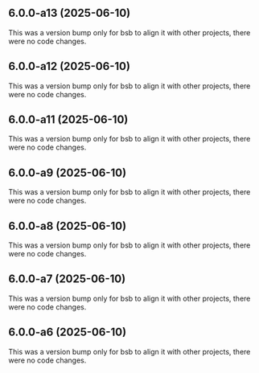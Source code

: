 ## 6.0.0-a13 (2025-06-10)

This was a version bump only for bsb to align it with other projects, there were no code changes.

## 6.0.0-a12 (2025-06-10)

This was a version bump only for bsb to align it with other projects, there were no code changes.

## 6.0.0-a11 (2025-06-10)

This was a version bump only for bsb to align it with other projects, there were no code changes.

## 6.0.0-a9 (2025-06-10)

This was a version bump only for bsb to align it with other projects, there were no code changes.

## 6.0.0-a8 (2025-06-10)

This was a version bump only for bsb to align it with other projects, there were no code changes.

## 6.0.0-a7 (2025-06-10)

This was a version bump only for bsb to align it with other projects, there were no code changes.

## 6.0.0-a6 (2025-06-10)

This was a version bump only for bsb to align it with other projects, there were no code changes.